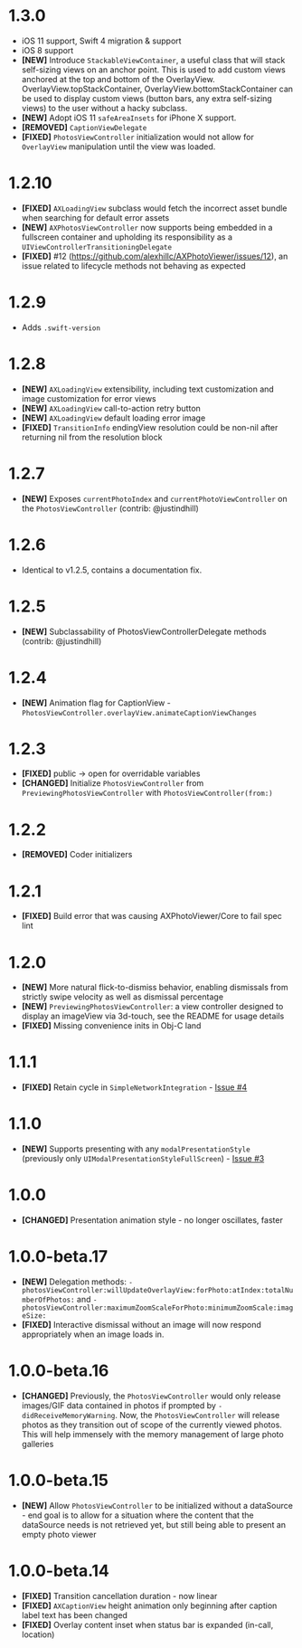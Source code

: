 # 1.3.0
- iOS 11 support, Swift 4 migration & support
- iOS 8 support
- **[NEW]** Introduce `StackableViewContainer`, a useful class that will stack self-sizing views on an anchor point. This is used to add custom views anchored at the top and bottom of the OverlayView. OverlayView.topStackContainer, OverlayView.bottomStackContainer can be used to display custom views (button bars, any extra self-sizing views) to the user without a hacky subclass.
- **[NEW]** Adopt iOS 11 `safeAreaInsets` for iPhone X support.
- **[REMOVED]** `CaptionViewDelegate`
- **[FIXED]** `PhotosViewController` initialization would not allow for `OverlayView` manipulation until the view was loaded.

# 1.2.10
- **[FIXED]** `AXLoadingView` subclass would fetch the incorrect asset bundle when searching for default error assets
- **[NEW]** `AXPhotosViewController` now supports being embedded in a fullscreen container and upholding its responsibility as a `UIViewControllerTransitioningDelegate`
- **[FIXED]** #12 (https://github.com/alexhillc/AXPhotoViewer/issues/12), an issue related to lifecycle methods not behaving as expected

# 1.2.9
- Adds `.swift-version`
# 1.2.8
- **[NEW]** `AXLoadingView` extensibility, including text customization and image customization for error views
- **[NEW]** `AXLoadingView` call-to-action retry button
- **[NEW]** `AXLoadingView` default loading error image
- **[FIXED]** `TransitionInfo` endingView resolution could be non-nil after returning nil from the resolution block

# 1.2.7
- **[NEW]** Exposes `currentPhotoIndex` and `currentPhotoViewController` on the `PhotosViewController` (contrib: @justindhill)

# 1.2.6
- Identical to v1.2.5, contains a documentation fix.

# 1.2.5
- **[NEW]** Subclassability of PhotosViewControllerDelegate methods (contrib: @justindhill)

# 1.2.4
- **[NEW]** Animation flag for CaptionView - `PhotosViewController.overlayView.animateCaptionViewChanges`

# 1.2.3
- **[FIXED]** public -> open for overridable variables
- **[CHANGED]** Initialize `PhotosViewController` from `PreviewingPhotosViewController` with `PhotosViewController(from:)`

# 1.2.2
- **[REMOVED]** Coder initializers

# 1.2.1
- **[FIXED]** Build error that was causing AXPhotoViewer/Core to fail spec lint

# 1.2.0
- **[NEW]** More natural flick-to-dismiss behavior, enabling dismissals from strictly swipe velocity as well as dismissal percentage
- **[NEW]** `PreviewingPhotosViewController`: a view controller designed to display an imageView via 3d-touch, see the README for usage details
- **[FIXED]** Missing convenience inits in Obj-C land

# 1.1.1
- **[FIXED]** Retain cycle in `SimpleNetworkIntegration` - [Issue #4](https://github.com/alexhillc/AXPhotoViewer/issues/4)

# 1.1.0
- **[NEW]** Supports presenting with any `modalPresentationStyle` (previously only `UIModalPresentationStyleFullScreen`) - [Issue #3](https://github.com/alexhillc/AXPhotoViewer/issues/3)

# 1.0.0
- **[CHANGED]** Presentation animation style - no longer oscillates, faster

# 1.0.0-beta.17
- **[NEW]** Delegation methods: `-photosViewController:willUpdateOverlayView:forPhoto:atIndex:totalNumberOfPhotos:` and `-photosViewController:maximumZoomScaleForPhoto:minimumZoomScale:imageSize:`
- **[FIXED]** Interactive dismissal without an image will now respond appropriately when an image loads in.

# 1.0.0-beta.16
- **[CHANGED]** Previously, the `PhotosViewController` would only release images/GIF data contained in photos if prompted by `-didReceiveMemoryWarning`.
                Now, the `PhotosViewController` will release photos as they transition out of scope of the currently viewed photos. This will
                help immensely with the memory management of large photo galleries

# 1.0.0-beta.15
- **[NEW]** Allow `PhotosViewController` to be initialized without a dataSource - end goal is to allow for a
            situation where the content that the dataSource needs is not retrieved yet, but still being able to present
            an empty photo viewer

# 1.0.0-beta.14
- **[FIXED]** Transition cancellation duration - now linear
- **[FIXED]** `AXCaptionView` height animation only beginning after caption label text has been changed
- **[FIXED]** Overlay content inset when status bar is expanded (in-call, location)
